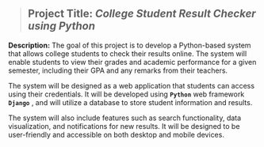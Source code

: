 >## Project Title: ***College Student Result Checker using Python***

**Description:** The goal of this project is to develop a Python-based system that allows college students to check their results online. The system will enable students to view their grades and academic performance for a given semester, including their GPA and any remarks from their teachers.

The system will be designed as a web application that students can access using their credentials. It will be developed using **`Python`** web framework **`Django`** , and will utilize a database to store student information and results.

The system will also include features such as search functionality, data visualization, and notifications for new results. It will be designed to be user-friendly and accessible on both desktop and mobile devices.
